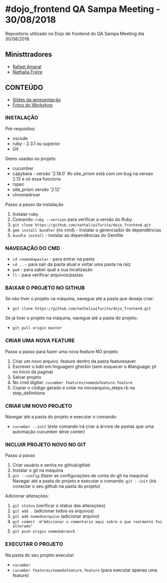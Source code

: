 # #dojo_frontend QA Sampa Meeting - 30/08/2018

Repositório utilizado no Dojo de frontend do QA Sampa Meeting dia 30/08/2018

##  Ministtradores
 - [Rafael Amaral](https://github.com/amaralrfl)
 - [Nathalia Freire](https://github.com/nathaliaifurita)

## CONTEÚDO
 - [Slides da apresentação](https://docs.google.com/presentation/d/1AulSlXKU8aCBYXyeDpok3fkB1RbafXngq8kK18ycFC0/edit#slide=id.p1)
 - [Fotos do Workshop](https://photos.google.com/u/1/share/AF1QipMyP5UuimesQ2ImKPVIMIDAIlACjE6MUOK4UzhpYmXpxIbXz1UyJsf4AqSrv3f4gw?key=SFphUms0MG5ndTl5eEkzV3NlcmZNWWd0RW1SVHB3)

### INSTALAÇÃO

Pré-requisitos:
- vscode
- ruby - 2.3.1 ou superior
- Git

Gems usadas no projeto:
- cucumber
- capybara - versão '2.18.0' #o site_prism está com um bug na versao 2.13 e só essa funciona
- rspec
- site_prism versão '2.12'
- chromedriver

Passo a passo da instalação
1. Instalar ruby 
2. Comando: `ruby --version` para verificar a versão do Ruby
3. `git clone https://github.com/nathaliaifurita/dojo_frontend.git`
4. `gem install bundler` (no cmd) - Instalar o gerenciador de dependências
5. `bundle install` - instalar as dependências do Gemfile

### NAVEGAÇÃO DO CMD 
- `cd <nomedapasta>` - para entrar na pasta
- `cd ..` - para sair da pasta atual e voltar uma pasta na raiz
- `pwd` - para saber qual a sua localização
- `ll` - para verificar arquivos/pastas

### BAIXAR O PROJETO NO GITHUB

Se não tiver o projeto na máquina, navegue até a pasta que deseja criar:
- `git clone https://github.com/nathaliaifurita/dojo_frontend.git`

Se já tiver o projeto na máquina, navegue até a pasta do projeto:
- `git pull origin master`

### CRIAR UMA NOVA FEATURE

Passo a passo para fazer uma nova feature NO projeto
1. Criar um novo arquivo .feature dentro da pasta featuresaver
2. Escrever o bdd em linguagem gherkin (sem esquecer o #language: pt no inicio da pagina)
3. Salvar projeto
4. No cmd digitar: `cucumber features/nomedafeature.feature`
5. Copiar o código gerado e colar no novoarquivo_steps.rb na step_definitions

### CRIAR UM NOVO PROJETO

Navegar até a pasta do projeto e executar o comando:
- `cucumber --init` (este comando irá criar a árvore de pastas que uma automação cucumber deve conter)

### INCLUIR PROJETO NOVO NO GIT

Passo a passo
1. Criar usuário e senha no github/gitlab
2. Instalar o git na máquina
3. `git --config` (fazer as configurações de conta do git na maquina)
Navegar até a pasta do projeto e executar o comando:
`git --init` (irá conectar o seu github na pasta do projeto)

Adicionar alterações:
1. `git status` (verificar o status das alterações)
2. `git add .` (adicionar todos os arquivos)
2. `git add nomedoarquivo` (adicionar arquivo)
3. `git commit -m"Adicionar o comentario aqui sobre o que realmente foi alterado"`
4. `git push origin nomedabranch`

### EXECUTAR O PROJETO
Na pasta do seu projeto executar:
- `cucumber`
- `cucumber features/nomedafeature.feature` (para executar apenas uma feature)
